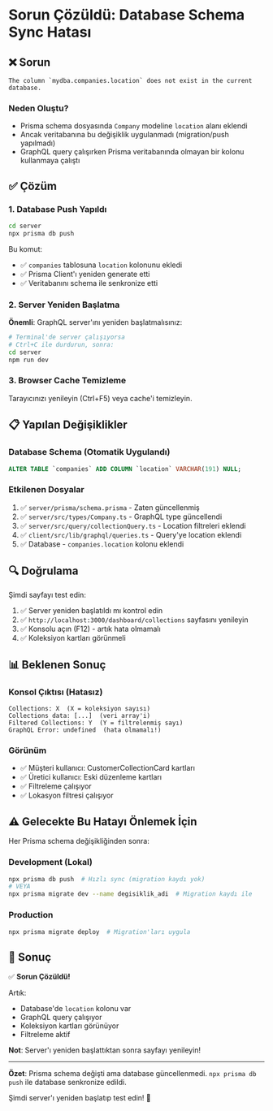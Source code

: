 # Sorun Çözüldü: Database Schema Sync Hatası

## ❌ Sorun

```
The column `mydba.companies.location` does not exist in the current database.
```

### Neden Oluştu?
- Prisma schema dosyasında `Company` modeline `location` alanı eklendi
- Ancak veritabanına bu değişiklik uygulanmadı (migration/push yapılmadı)
- GraphQL query çalışırken Prisma veritabanında olmayan bir kolonu kullanmaya çalıştı

## ✅ Çözüm

### 1. Database Push Yapıldı
```bash
cd server
npx prisma db push
```

Bu komut:
- ✅ `companies` tablosuna `location` kolonunu ekledi
- ✅ Prisma Client'ı yeniden generate etti
- ✅ Veritabanını schema ile senkronize etti

### 2. Server Yeniden Başlatma
**Önemli**: GraphQL server'ını yeniden başlatmalısınız:

```bash
# Terminal'de server çalışıyorsa
# Ctrl+C ile durdurun, sonra:
cd server
npm run dev
```

### 3. Browser Cache Temizleme
Tarayıcınızı yenileyin (Ctrl+F5) veya cache'i temizleyin.

## 📋 Yapılan Değişiklikler

### Database Schema (Otomatik Uygulandı)
```sql
ALTER TABLE `companies` ADD COLUMN `location` VARCHAR(191) NULL;
```

### Etkilenen Dosyalar
1. ✅ `server/prisma/schema.prisma` - Zaten güncellenmiş
2. ✅ `server/src/types/Company.ts` - GraphQL type güncellendi
3. ✅ `server/src/query/collectionQuery.ts` - Location filtreleri eklendi
4. ✅ `client/src/lib/graphql/queries.ts` - Query'ye location eklendi
5. ✅ Database - `companies.location` kolonu eklendi

## 🔍 Doğrulama

Şimdi sayfayı test edin:

1. ✅ Server yeniden başlatıldı mı kontrol edin
2. ✅ `http://localhost:3000/dashboard/collections` sayfasını yenileyin
3. ✅ Konsolu açın (F12) - artık hata olmamalı
4. ✅ Koleksiyon kartları görünmeli

## 📊 Beklenen Sonuç

### Konsol Çıktısı (Hatasız)
```
Collections: X  (X = koleksiyon sayısı)
Collections data: [...]  (veri array'i)
Filtered Collections: Y  (Y = filtrelenmiş sayı)
GraphQL Error: undefined  (hata olmamalı!)
```

### Görünüm
- ✅ Müşteri kullanıcı: CustomerCollectionCard kartları
- ✅ Üretici kullanıcı: Eski düzenleme kartları
- ✅ Filtreleme çalışıyor
- ✅ Lokasyon filtresi çalışıyor

## ⚠️ Gelecekte Bu Hatayı Önlemek İçin

Her Prisma schema değişikliğinden sonra:

### Development (Lokal)
```bash
npx prisma db push  # Hızlı sync (migration kaydı yok)
# VEYA
npx prisma migrate dev --name degisiklik_adi  # Migration kaydı ile
```

### Production
```bash
npx prisma migrate deploy  # Migration'ları uygula
```

## 🎯 Sonuç

✅ **Sorun Çözüldü!**

Artık:
- Database'de `location` kolonu var
- GraphQL query çalışıyor
- Koleksiyon kartları görünüyor
- Filtreleme aktif

**Not**: Server'ı yeniden başlattıktan sonra sayfayı yenileyin!

---

**Özet**: Prisma schema değişti ama database güncellenmedi. `npx prisma db push` ile database senkronize edildi.

Şimdi server'ı yeniden başlatıp test edin! 🚀
